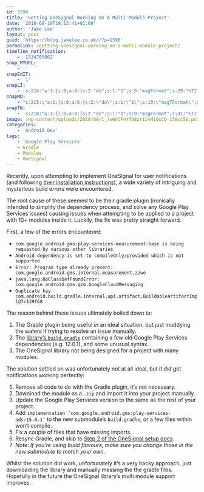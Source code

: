 ```yaml
---
id: 1596
title: 'Getting OneSignal Working On A Multi-Module Project'
date: '2018-08-19T19:12:41+01:00'
author: 'Jake Lee'
layout: post
guid: 'https://blog.jakelee.co.uk//?p=1596'
permalink: /getting-onesignal-working-on-a-multi-module-project/
timeline_notification:
    - '1534705962'
snap_MYURL:
    - ''
snapEdIT:
    - '1'
snapLI:
    - 's:216:"a:1:{i:0;a:8:{s:2:"do";s:1:"1";s:9:"msgFormat";s:29:"%TITLE% %HCATS% %HTAGS% %URL%";s:8:"postType";s:1:"A";s:9:"isAutoImg";s:1:"A";s:8:"imgToUse";s:0:"";s:9:"isAutoURL";s:1:"A";s:8:"urlToUse";s:0:"";s:4:"doLI";i:0;}}";'
snapMD:
    - "s:215:\"a:1:{i:0;a:6:{s:2:\"do\";s:1:\"1\";s:10:\"msgTFormat\";s:7:\"%TITLE%\";s:9:\"msgFormat\";s:65:\"%EXCERPT%\r\n<br><br>\r\nFull post by %AUTHORNAME% available at %URL%\";s:9:\"isAutoURL\";s:1:\"A\";s:8:\"urlToUse\";s:0:\"\";s:4:\"doMD\";i:0;}}\";"
snapTW:
    - 's:218:"a:1:{i:0;a:8:{s:2:"do";s:1:"1";s:9:"msgFormat";s:31:"%TITLE% (%HCATS% %HTAGS%) %URL%";s:8:"attchImg";s:1:"0";s:9:"isAutoImg";s:1:"A";s:8:"imgToUse";s:0:"";s:9:"isAutoURL";s:1:"A";s:8:"urlToUse";s:0:"";s:4:"doTW";i:0;}}";'
image: /wp-content/uploads/2018/08/1_7xHdCFeYfD8zrIivMiQcCQ-150x150.png
categories:
    - 'Android Dev'
tags:
    - 'Google Play Services'
    - Gradle
    - Modules
    - OneSignal
---
```


Recently, upon attempting to implement OneSignal for user notifications (and following [their installation instructions](https://documentation.onesignal.com/docs/android-sdk-setup)), a wide variety of intriguing and mysterious build errors were encountered.

The root cause of these seemed to be their gradle plugin (ironically intended to simplify the dependency process, and solve any Google Play Services issues) causing issues when attempting to be applied to a project with 10+ modules inside it. Luckily, the fix was pretty straight forward.

First, a few of the errors encountered:

- `com.google.android.gms:play-services-measurement-base is being requested by various other libraries`
- `Android dependency is set to compileOnly/provided which is not supported`
- `Error: Program type already present: com.google.android.gms.internal.measurement.zzwo`
- `java.lang.NoClassDefFoundError: com.google.android.gms.gcm.GoogleCloudMessaging`
- `Duplicate key com.android.build.gradle.internal.api.artifact.BuildableArtifactImpl@7c139f68`

The reason behind these issues ultimately boiled down to:

1. The Gradle plugin being useful in an ideal situation, but just muddying the waters if trying to resolve an issue manually.
2. The [library’s `build.gradle`](https://github.com/OneSignal/OneSignal-Android-SDK/blob/master/OneSignalSDK/onesignal/build.gradle) containing a few old Google Play Services dependencies (e.g. 12.0.1), and some unusual syntax.
3. The OneSignal library not being designed for a project with many modules.

The solution settled on was unfortunately not at all ideal, but it *did* get notifications working perfectly:

1. Remove all code to do with the Gradle plugin, it’s not necessary.
2. Download the module as a `.zip` and import it into your project manually.
3. Update the Google Play Services version to the same as the rest of your project.
4. Add `implementation ‘com.google.android.gms:play-services-ads:15.0.1’` to the new submodule’s `build.gradle`, or a few files within won’t compile.
5. Fix a couple of files that have missing imports.
6. Resync Gradle, and skip to [Step 2 of the OneSignal setup docs](https://documentation.onesignal.com/docs/android-sdk-setup).
7. *Note: If you’re using build flavours, make sure you change those in the new submodule to match your own.*

Whilst the solution did work, unfortunately it’s a very hacky approach, just downloading the library and manually messing the the gradle files. Hopefully in the future the OneSignal library’s multi module support improves.